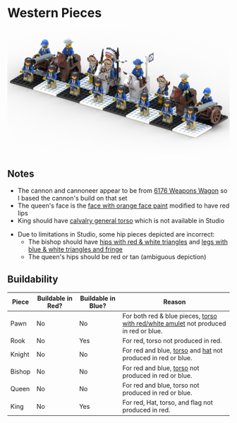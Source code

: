 Western Pieces
==============

![](western-pieces.png)

Notes
-----
* The cannon and cannoneer appear to be from [6176 Weapons Wagon](https://www.bricklink.com/v2/catalog/catalogitem.page?I=6716-1#T=S&O={%22iconly%22:0}) so I based the cannon's build on that set
* The queen's face is the [face with orange face paint](https://www.bricklink.com/v2/catalog/catalogitem.page?P=3626bpx57) modified to have red lips
* King should have [calvalry general torso](https://www.bricklink.com/v2/catalog/catalogitem.page?P=973px41c01) which is not available in Studio
- Due to limitations in Studio, some hip pieces depicted are incorrect:
    - The bishop should have [hips with red & white triangles](https://www.bricklink.com/v2/catalog/catalogitem.page?P=970c00pb0026#T=S&O={%22iconly%22:0}) and [legs with blue & white triangles and fringe](https://www.bricklink.com/v2/catalog/catalogitem.page?P=970c02pb02#T=S&O={%22iconly%22:0})
    * The queen's hips should be red or tan (ambiguous depiction)

Buildability
------------
Piece | Buildable in Red? | Buildable in Blue? | Reason
-- | -- | -- | --
Pawn | No | No | For both red & blue pieces, [torso with red/white amulet](https://www.bricklink.com/v2/catalog/catalogitem.page?P=973px103c01) not produced in red or blue.
Rook | No | Yes | For red, torso not produced in red.
Knight | No | No | For red and blue, [torso](https://www.bricklink.com/v2/catalog/catalogitem.page?P=973px161c01) and [hat](https://www.bricklink.com/v2/catalog/catalogitem.page?P=3629px2) not produced in red or blue.
Bishop | No | No | For red and blue, [torso](https://www.bricklink.com/v2/catalog/catalogitem.page?P=973px107c01) not produced in red or blue.
Queen | No | No | For red and blue, torso not produced in red or blue.
King | No | Yes | For red, Hat, torso, and flag not produced in red.